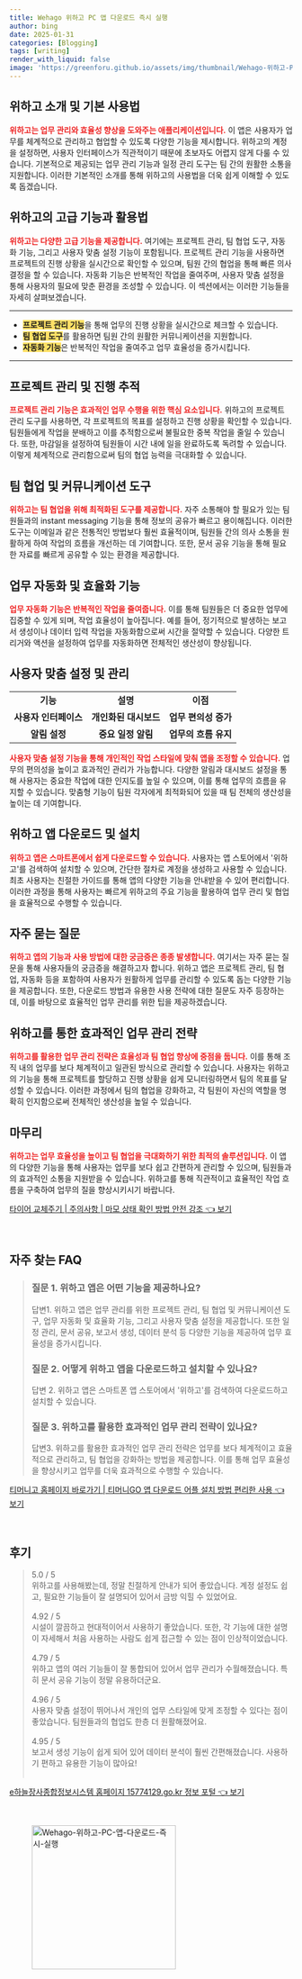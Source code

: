 ```yaml
---
title: Wehago 위하고 PC 앱 다운로드 즉시 실행
author: bing
date: 2025-01-31
categories: [Blogging]
tags: [writing]
render_with_liquid: false
image: 'https://greenforu.github.io/assets/img/thumbnail/Wehago-위하고-PC-앱-다운로드-즉시-실행.webp'
---
```



<h2 id='위하고_소개'>위하고 소개 및 기본 사용법</h2>

<p><b><span style="color: #ee2323;">위하고는 업무 관리와 효율성 향상을 도와주는 애플리케이션입니다.</span></b> 이 앱은 사용자가 업무를 체계적으로 관리하고 협업할 수 있도록 다양한 기능을 제시합니다. 위하고의 계정을 설정하면, 사용자 인터페이스가 직관적이기 때문에 초보자도 어렵지 않게 다룰 수 있습니다. 기본적으로 제공되는 업무 관리 기능과 일정 관리 도구는 팀 간의 원활한 소통을 지원합니다. 이러한 기본적인 소개를 통해 위하고의 사용법을 더욱 쉽게 이해할 수 있도록 돕겠습니다.</p>

<h2 id='위하고_고급기능'>위하고의 고급 기능과 활용법</h2>

<p><b><span style="color: #ee2323;">위하고는 다양한 고급 기능을 제공합니다.</span></b> 여기에는 프로젝트 관리, 팀 협업 도구, 자동화 기능, 그리고 사용자 맞춤 설정 기능이 포함됩니다. 프로젝트 관리 기능을 사용하면 프로젝트의 진행 상황을 실시간으로 확인할 수 있으며, 팀원 간의 협업을 통해 빠른 의사결정을 할 수 있습니다. 자동화 기능은 반복적인 작업을 줄여주며, 사용자 맞춤 설정을 통해 사용자의 필요에 맞춘 환경을 조성할 수 있습니다. 이 섹션에서는 이러한 기능들을 자세히 살펴보겠습니다.</p>

<hr />

<ul>
    <li><b><span style="background-color: #ffe066;">프로젝트 관리 기능</span></b>을 통해 업무의 진행 상황을 실시간으로 체크할 수 있습니다.</li>
    <li><b><span style="background-color: #ffe066;">팀 협업 도구</span></b>를 활용하면 팀원 간의 원활한 커뮤니케이션을 지원합니다.</li>
    <li><b><span style="background-color: #ffe066;">자동화 기능</span></b>은 반복적인 작업을 줄여주고 업무 효율성을 증가시킵니다.</li>
</ul>

<hr />

<h2 id='프로젝트_관리'>프로젝트 관리 및 진행 추적</h2>

<p><b><span style="color: #ee2323;">프로젝트 관리 기능은 효과적인 업무 수행을 위한 핵심 요소입니다.</span></b> 위하고의 프로젝트 관리 도구를 사용하면, 각 프로젝트의 목표를 설정하고 진행 상황을 확인할 수 있습니다. 팀원들에게 작업을 분배하고 이를 추적함으로써 불필요한 중복 작업을 줄일 수 있습니다. 또한, 마감일을 설정하여 팀원들이 시간 내에 일을 완료하도록 독려할 수 있습니다. 이렇게 체계적으로 관리함으로써 팀의 협업 능력을 극대화할 수 있습니다.</p>

<h2 id='팀_협업'>팀 협업 및 커뮤니케이션 도구</h2>

<p><b><span style="color: #ee2323;">위하고는 팀 협업을 위해 최적화된 도구를 제공합니다.</span></b> 자주 소통해야 할 필요가 있는 팀원들과의 instant messaging 기능을 통해 정보의 공유가 빠르고 용이해집니다. 이러한 도구는 이메일과 같은 전통적인 방법보다 훨씬 효율적이며, 팀원들 간의 의사 소통을 원활하게 하여 작업의 흐름을 개선하는 데 기여합니다. 또한, 문서 공유 기능을 통해 필요한 자료를 빠르게 공유할 수 있는 환경을 제공합니다.</p>

<h2 id='업무_자동화'>업무 자동화 및 효율화 기능</h2>

<p><b><span style="color: #ee2323;">업무 자동화 기능은 반복적인 작업을 줄여줍니다.</span></b> 이를 통해 팀원들은 더 중요한 업무에 집중할 수 있게 되며, 작업 효율성이 높아집니다. 예를 들어, 정기적으로 발생하는 보고서 생성이나 데이터 입력 작업을 자동화함으로써 시간을 절약할 수 있습니다. 다양한 트리거와 액션을 설정하여 업무를 자동화하면 전체적인 생산성이 향상됩니다.</p>

<h2 id='사용자_맞춤_설정'>사용자 맞춤 설정 및 관리</h2>

<table>
    <tr>
        <td style="text-align: center; height: 17px;"><b>기능</b></td>
        <td style="text-align: center; height: 17px;"><b>설명</b></td>
        <td style="text-align: center; height: 17px;"><b>이점</b></td>
    </tr>
    <tr>
        <td style="text-align: center; height: 17px;"><b>사용자 인터페이스</b></td>
        <td style="text-align: center; height: 17px;"><b>개인화된 대시보드</b></td>
        <td style="text-align: center; height: 17px;"><b>업무 편의성 증가</b></td>
    </tr>
    <tr>
        <td style="text-align: center; height: 17px;"><b>알림 설정</b></td>
        <td style="text-align: center; height: 17px;"><b>중요 일정 알림</b></td>
        <td style="text-align: center; height: 17px;"><b>업무의 흐름 유지</b></td>
    </tr>
</table>

<p><b><span style="color: #ee2323;">사용자 맞춤 설정 기능을 통해 개인적인 작업 스타일에 맞춰 앱을 조정할 수 있습니다.</span></b> 업무의 편의성을 높이고 효과적인 관리가 가능합니다. 다양한 알림과 대시보드 설정을 통해 사용자는 중요한 작업에 대한 인지도를 높일 수 있으며, 이를 통해 업무의 흐름을 유지할 수 있습니다. 맞춤형 기능이 팀원 각자에게 최적화되어 있을 때 팀 전체의 생산성을 높이는 데 기여합니다.</p>

<h2 id='결론'>위하고 앱 다운로드 및 설치</h2>

<p><b><span style="color: #ee2323;">위하고 앱은 스마트폰에서 쉽게 다운로드할 수 있습니다.</span></b> 사용자는 앱 스토어에서 '위하고'를 검색하여 설치할 수 있으며, 간단한 절차로 계정을 생성하고 사용할 수 있습니다. 최초 사용자는 친절한 가이드를 통해 앱의 다양한 기능을 안내받을 수 있어 편리합니다. 이러한 과정을 통해 사용자는 빠르게 위하고의 주요 기능을 활용하여 업무 관리 및 협업을 효율적으로 수행할 수 있습니다.</p>

<h2 id='자주_묻는_질문'>자주 묻는 질문</h2>

<p><b><span style="color: #ee2323;">위하고 앱의 기능과 사용 방법에 대한 궁금증은 종종 발생합니다.</span></b> 여기서는 자주 묻는 질문을 통해 사용자들의 궁금증을 해결하고자 합니다. 위하고 앱은 프로젝트 관리, 팀 협업, 자동화 등을 포함하여 사용자가 원활하게 업무를 관리할 수 있도록 돕는 다양한 기능을 제공합니다. 또한, 다운로드 방법과 유용한 사용 전략에 대한 질문도 자주 등장하는데, 이를 바탕으로 효율적인 업무 관리를 위한 팁을 제공하겠습니다.</p>

<h2 id='업무_관리_전략'>위하고를 통한 효과적인 업무 관리 전략</h2>

<p><b><span style="color: #ee2323;">위하고를 활용한 업무 관리 전략은 효율성과 팀 협업 향상에 중점을 둡니다.</span></b> 이를 통해 조직 내의 업무를 보다 체계적이고 일관된 방식으로 관리할 수 있습니다. 사용자는 위하고의 기능을 통해 프로젝트를 할당하고 진행 상황을 쉽게 모니터링하면서 팀의 목표를 달성할 수 있습니다. 이러한 과정에서 팀의 협업을 강화하고, 각 팀원이 자신의 역할을 명확히 인지함으로써 전체적인 생산성을 높일 수 있습니다.</p>

<h2 id='마무리'>마무리</h2>

<p><b><span style="color: #ee2323;">위하고는 업무 효율성을 높이고 팀 협업을 극대화하기 위한 최적의 솔루션입니다.</span></b> 이 앱의 다양한 기능을 통해 사용자는 업무를 보다 쉽고 간편하게 관리할 수 있으며, 팀원들과의 효과적인 소통을 지원받을 수 있습니다. 위하고를 통해 직관적이고 효율적인 작업 흐름을 구축하여 업무의 질을 향상시키시기 바랍니다.</p>


<p><a class="click-button" title="타이어 교체주기 | 주의사항 | 마모 상태 확인 방법 안전 강조" href="https://greenforu.github.io/posts/%ED%83%80%EC%9D%B4%EC%96%B4-%EA%B5%90%EC%B2%B4%EC%A3%BC%EA%B8%B0-%EC%A3%BC%EC%9D%98%EC%82%AC%ED%95%AD-%EB%A7%88%EB%AA%A8-%EC%83%81%ED%83%9C-%ED%99%95%EC%9D%B8-%EB%B0%A9%EB%B2%95-%EC%95%88%EC%A0%84-%EA%B0%95%EC%A1%B0/" rel="dofollow">타이어 교체주기 | 주의사항 | 마모 상태 확인 방법 안전 강조 👈 보기</a></p><br>
<h2 id='자주_찾는_FAQ'>자주 찾는 FAQ</h2>
<div itemscope="" itemtype="https://schema.org/FAQPage"> 
<blockquote> 
<div itemscope="" itemprop="mainEntity" itemtype="https://schema.org/Question"> 
<h3 itemprop="name">질문 1. 위하고 앱은 어떤 기능을 제공하나요?</h3> 
<div itemscope="" itemprop="acceptedAnswer" itemtype="https://schema.org/Answer"> 
<span itemprop="text"> 
<p>답변1. 위하고 앱은 업무 관리를 위한 프로젝트 관리, 팀 협업 및 커뮤니케이션 도구, 업무 자동화 및 효율화 기능, 그리고 사용자 맞춤 설정을 제공합니다. 또한 일정 관리, 문서 공유, 보고서 생성, 데이터 분석 등 다양한 기능을 제공하여 업무 효율성을 증가시킵니다.</p> 
</span> 
</div> 
</div> 

<div itemscope="" itemprop="mainEntity" itemtype="https://schema.org/Question"> 
<h3 itemprop="name">질문 2. 어떻게 위하고 앱을 다운로드하고 설치할 수 있나요?</h3> 
<div itemscope="" itemprop="acceptedAnswer" itemtype="https://schema.org/Answer"> 
<span itemprop="text"> 
<p>답변 2. 위하고 앱은 스마트폰 앱 스토어에서 '위하고'를 검색하여 다운로드하고 설치할 수 있습니다.</p> 
</span> 
</div> 
</div> 

<div itemscope="" itemprop="mainEntity" itemtype="https://schema.org/Question"> 
<h3 itemprop="name">질문 3. 위하고를 활용한 효과적인 업무 관리 전략이 있나요?</h3> 
<div itemscope="" itemprop="acceptedAnswer" itemtype="https://schema.org/Answer"> 
<span itemprop="text"> 
<p>답변3. 위하고를 활용한 효과적인 업무 관리 전략은 업무를 보다 체계적이고 효율적으로 관리하고, 팀 협업을 강화하는 방법을 제공합니다. 이를 통해 업무 효율성을 향상시키고 업무를 더욱 효과적으로 수행할 수 있습니다.</p> 
</span> 
</div> 
</div> 

</blockquote> 
</div>
<p><a class="click-button" title="티머니고 홈페이지 바로가기 | 티머니GO 앱 다운로드 어플 설치 방법 편리한 사용" href="https://greenforu.github.io/posts/%ED%8B%B0%EB%A8%B8%EB%8B%88%EA%B3%A0-%ED%99%88%ED%8E%98%EC%9D%B4%EC%A7%80-%EB%B0%94%EB%A1%9C%EA%B0%80%EA%B8%B0-%ED%8B%B0%EB%A8%B8%EB%8B%88GO-%EC%95%B1-%EB%8B%A4%EC%9A%B4%EB%A1%9C%EB%93%9C-%EC%96%B4%ED%94%8C-%EC%84%A4%EC%B9%98-%EB%B0%A9%EB%B2%95-%ED%8E%B8%EB%A6%AC%ED%95%9C-%EC%82%AC%EC%9A%A9/" rel="dofollow">티머니고 홈페이지 바로가기 | 티머니GO 앱 다운로드 어플 설치 방법 편리한 사용 👈 보기</a></p><br>
<h2 id='후기'>후기</h2>
<div itemscope itemtype="https://schema.org/Product">
  <blockquote>
  <div itemprop="review" itemscope itemtype="https://schema.org/Review">
      <div itemprop="reviewRating" itemscope itemtype="https://schema.org/Rating"> <span itemprop="ratingValue">5.0</span> / <span itemprop="bestRating">5</span> </div>
      <span itemprop="reviewBody">위하고를 사용해봤는데, 정말 친절하게 안내가 되어 좋았습니다. 계정 설정도 쉽고, 필요한 기능들이 잘 설명되어 있어서 금방 익힐 수 있었어요.</span>
  </div>
  <br>
  <div itemprop="review" itemscope itemtype="https://schema.org/Review">
      <div itemprop="reviewRating" itemscope itemtype="https://schema.org/Rating"> <span itemprop="ratingValue">4.92</span> / <span itemprop="bestRating">5</span> </div>
      <span itemprop="reviewBody">시설이 깔끔하고 현대적이어서 사용하기 좋았습니다. 또한, 각 기능에 대한 설명이 자세해서 처음 사용하는 사람도 쉽게 접근할 수 있는 점이 인상적이었습니다.</span>
  </div>
  <br>
  <div itemprop="review" itemscope itemtype="https://schema.org/Review">
      <div itemprop="reviewRating" itemscope itemtype="https://schema.org/Rating"> <span itemprop="ratingValue">4.79</span> / <span itemprop="bestRating">5</span> </div>
      <span itemprop="reviewBody">위하고 앱의 여러 기능들이 잘 통합되어 있어서 업무 관리가 수월해졌습니다. 특히 문서 공유 기능이 정말 유용하더군요.</span>
  </div>
  <br>
  <div itemprop="review" itemscope itemtype="https://schema.org/Review">
      <div itemprop="reviewRating" itemscope itemtype="https://schema.org/Rating"> <span itemprop="ratingValue">4.96</span> / <span itemprop="bestRating">5</span> </div>
      <span itemprop="reviewBody">사용자 맞춤 설정이 뛰어나서 개인의 업무 스타일에 맞게 조정할 수 있다는 점이 좋았습니다. 팀원들과의 협업도 한층 더 원활해졌어요.</span>
  </div>
  <br>
  <div itemprop="review" itemscope itemtype="https://schema.org/Review">
      <div itemprop="reviewRating" itemscope itemtype="https://schema.org/Rating"> <span itemprop="ratingValue">4.95</span> / <span itemprop="bestRating">5</span> </div>
      <span itemprop="reviewBody">보고서 생성 기능이 쉽게 되어 있어 데이터 분석이 훨씬 간편해졌습니다. 사용하기 편하고 유용한 기능이 많아요!</span>
  </div>
  <br>
  </blockquote>
</div>
<p><a class="click-button" title="e하늘장사종합정보시스템 홈페이지 15774129.go.kr 정보 포털" href="https://greenforu.github.io/posts/e%ED%95%98%EB%8A%98%EC%9E%A5%EC%82%AC%EC%A2%85%ED%95%A9%EC%A0%95%EB%B3%B4%EC%8B%9C%EC%8A%A4%ED%85%9C-%ED%99%88%ED%8E%98%EC%9D%B4%EC%A7%80-15774129.go.kr-%EC%A0%95%EB%B3%B4-%ED%8F%AC%ED%84%B8/" rel="dofollow">e하늘장사종합정보시스템 홈페이지 15774129.go.kr 정보 포털 👈 보기</a></p><br>
<figure class="image"><img src="https://greenforu.github.io/assets/img/thumbnail/Wehago-위하고-PC-앱-다운로드-즉시-실행.webp" alt="Wehago-위하고-PC-앱-다운로드-즉시-실행" width="256" height="256"></figure>